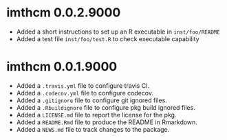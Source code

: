 # imthcm 0.0.2.9000

* Added a short instructions to set up an R executable in `inst/foo/README`
* Added a test file `inst/foo/test.R` to check executable capability

# imthcm 0.0.1.9000

* Added a `.travis.yml` file to configure travis CI.
* Added a `.codecov.yml` file to configure codecov.
* Added a `.gitignore` file to configure git ignored files.
* Added a `.Rbuildignore` file to configure pkg build ignored files.
* Added a `LICENSE.md` file to report the license for the pkg.
* Added a `README.Rmd` file to produce the README in Rmarkdown.
* Added a `NEWS.md` file to track changes to the package.
